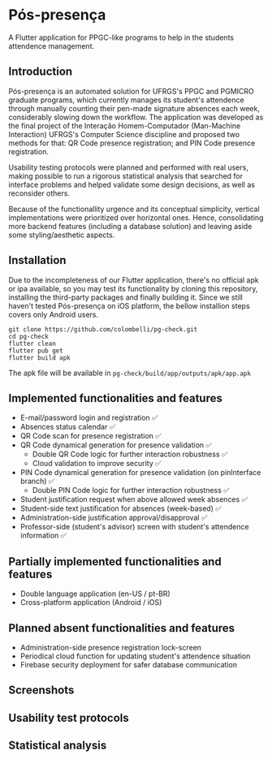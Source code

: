 # Pós-presença

 A Flutter application for PPGC-like programs to help in the students attendence management. 

Introduction
------------
Pós-presença is an automated solution for UFRGS's PPGC and PGMICRO graduate programs, which currently manages its student's attendence through manually counting their pen-made signature absences each week, considerably slowing down the workflow. The application was developed as the final project of the Interação Homem-Computador (Man-Machine Interaction) UFRGS's Computer Science discipline and proposed two methods for that: QR Code presence registration; and PIN Code presence registration. 

Usability testing protocols were planned and performed with real users, making possible to run a rigorous statistical analysis that searched for interface problems and helped validate some design decisions, as well as reconsider others. 

Because of the functionallity urgence and its conceptual simplicity, vertical implementations were prioritized over horizontal ones. Hence, consolidating more backend features (including a database solution) and leaving aside some styling/aesthetic aspects. 

Installation
------------
Due to the incompleteness of our Flutter application, there's no official apk or ipa available, so you may test its functionality by cloning this repository, installing the third-party packages and finally building it. Since we still haven't tested Pós-presença on iOS platform, the bellow installion steps covers only Android users.

    git clone https://github.com/colombelli/pg-check.git
    cd pg-check
    flutter clean
    flutter pub get
    flutter build apk
    
The apk file will be available in ``pg-check/build/app/outputs/apk/app.apk``
    
Implemented functionalities and features
------------
* E-mail/password login and registration :white_check_mark:
* Absences status calendar :white_check_mark:
* QR Code scan for presence registration :white_check_mark:
* QR Code dynamical generation for presence validation :white_check_mark:
  * Double QR Code logic for further interaction robustness :white_check_mark:
  * Cloud validation to improve security :white_check_mark:
* PIN Code dynamical generation for presence validation (on pinInterface branch) :white_check_mark:
  * Double PIN Code logic for further interaction robustness :white_check_mark:
* Student justification request when above allowed week absences :white_check_mark:
* Student-side text justification for absences (week-based) :white_check_mark:
* Administration-side justification approval/disapproval :white_check_mark:
* Professor-side (student's advisor) screen with student's attendence information :white_check_mark:

Partially implemented functionalities and features
------------
* Double language application (en-US / pt-BR)
* Cross-platform application (Android / iOS)

Planned absent functionalities and features
------------
* Administration-side presence registration lock-screen
* Periodical cloud function for updating student's attendence situation
* Firebase security deployment for safer database communication

Screenshots
------------

Usability test protocols
------------

Statistical analysis
------------

